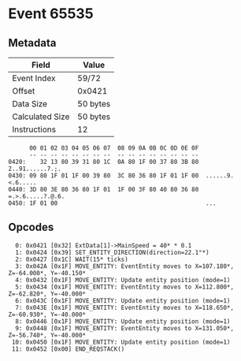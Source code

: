 # Event 65535

## Metadata

| Field           | Value    |
|-----------------|----------|
| Event Index     | 59/72    |
| Offset          | 0x0421   |
| Data Size       | 50 bytes |
| Calculated Size | 50 bytes |
| Instructions    | 12       |

```
      00 01 02 03 04 05 06 07  08 09 0A 0B 0C 0D 0E 0F
      -- -- -- -- -- -- -- --  -- -- -- -- -- -- -- --
0420:    32 13 80 39 31 80 1C  0A 80 1F 00 37 80 3B 80   2..91......7.;.
0430: 09 80 1F 01 1F 00 39 80  3C 80 36 80 1F 01 1F 00  ......9.<.6.....
0440: 3D 80 3E 80 36 80 1F 01  1F 00 3F 80 40 80 36 80  =.>.6.....?.@.6.
0450: 1F 01 00                                          ...             
```

## Opcodes

```
  0: 0x0421 [0x32] ExtData[1]->MainSpeed = 40* * 0.1
  1: 0x0424 [0x39] SET_ENTITY_DIRECTION(direction=22.1°*)
  2: 0x0427 [0x1C] WAIT(15* ticks)
  3: 0x042A [0x1F] MOVE_ENTITY: EventEntity moves to X=107.180*, Z=-64.000*, Y=-40.150*
  4: 0x0432 [0x1F] MOVE_ENTITY: Update entity position (mode=1)
  5: 0x0434 [0x1F] MOVE_ENTITY: EventEntity moves to X=112.800*, Z=-62.820*, Y=-40.000*
  6: 0x043C [0x1F] MOVE_ENTITY: Update entity position (mode=1)
  7: 0x043E [0x1F] MOVE_ENTITY: EventEntity moves to X=118.650*, Z=-60.930*, Y=-40.000*
  8: 0x0446 [0x1F] MOVE_ENTITY: Update entity position (mode=1)
  9: 0x0448 [0x1F] MOVE_ENTITY: EventEntity moves to X=131.050*, Z=-56.740*, Y=-40.000*
 10: 0x0450 [0x1F] MOVE_ENTITY: Update entity position (mode=1)
 11: 0x0452 [0x00] END_REQSTACK()
```

